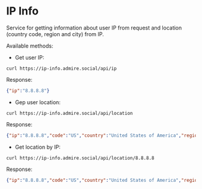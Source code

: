 # IP Info

Service for getting information about user IP from request and location (country code, region and city) from IP.

Available methods:

- Get user IP:

`curl https://ip-info.admire.social/api/ip`

Response:

```json
{"ip":"8.8.8.8"}
```

- Gep user location:

`curl https://ip-info.admire.social/api/location`

Response:

```json
{"ip":"8.8.8.8","code":"US","country":"United States of America","region":"California","city":"Mountain View"}
```

- Get location by IP:

`curl https://ip-info.admire.social/api/location/8.8.8.8`

Response:

```json
{"ip":"8.8.8.8","code":"US","country":"United States of America","region":"California","city":"Mountain View"}
```

